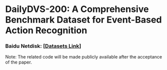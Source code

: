 # DailyDVS-200: A Comprehensive Benchmark Dataset for Event-Based Action Recognition



### Baidu Netdisk: [[Datasets Link](https://pan333.baidu.com/s/1PteBTnogAZma-E1FTKGMxQ?pwd=gpmu)]


Note: The related code will be made publicly available after the acceptance of the paper.
